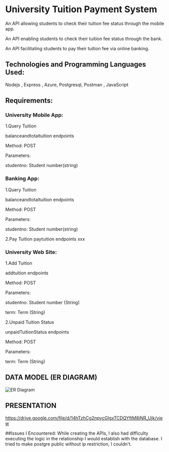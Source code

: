 # University Tuition Payment System
An API allowing students to check their tuition fee status through the mobile app.

An API enabling students to check their tuition fee status through the bank.

An API facilitating students to pay their tuition fee via online banking.

## Technologies and Programming Languages Used:
Nodejs , Express , Azure, Postgresql, Postman , JavaScript

## Requirements:

### University Mobile App:

1.Query Tuition

balanceandtotaltuition endpoints

Method: POST

Parameters:

studentno: Student number(string)

### Banking App:
1.Query Tuition

balanceandtotaltuition endpoints

Method: POST

Parameters: 

studentno: Student number(string)

2.Pay Tuition
paytuition endpoints
xxx

### University Web Site:
1.Add Tuition

addtuition endpoints

Method: POST

Parameters:

studentno: Student number (String)

term: Term (String)

2.Unpaid Tuition Status

unpaidTuitionStatus endpoints

Method: POST

Parameters:

term: Term (String)

## DATA MODEL (ER DIAGRAM)

![ER Diagram](https://github.com/gultenguzel/maya/assets/140374859/24843e46-8597-404a-9a20-e444129dce5c)

## PRESENTATION

https://drive.google.com/file/d/14hTzhCg2npycGlgxTCDQYftM8iNR_Ujk/view

##Issues I Encountered:
While creating the APIs, I also had difficulty executing the logic in the relationship I would establish with the database.
I tried to make postgre public without ip restriction, I couldn't.




